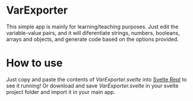 # VarExporter
This simple app is mainly for learning/teaching purposes. Just edit the variable-value pairs, and it will diferentiate strings, numbers, booleans, arrays and objects, and generate code based on the options provided.

# How to use
Just copy and paste the contents of *VarExporter.svelte* into [Svelte Repl](https://svelte.dev/repl/) to see it running!
Or download and save *VarExporter.svelte* in your svelte project folder and import it in your main app.
